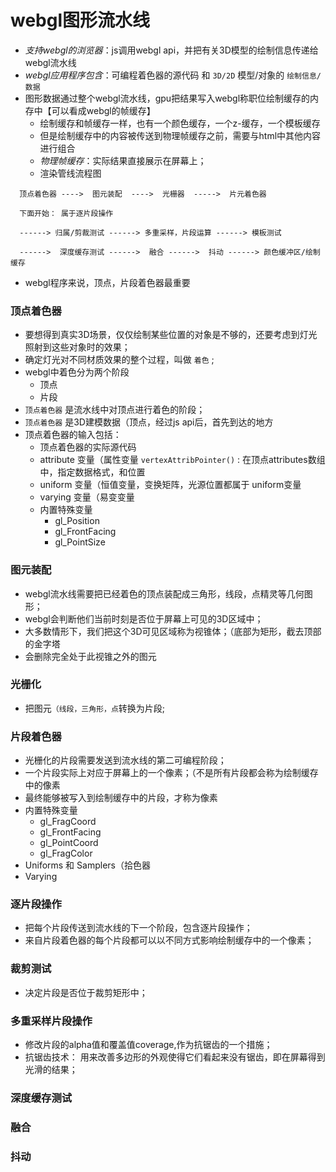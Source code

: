 # webgl图形流水线

* *支持webgl的浏览器*：js调用webgl api，并把有关3D模型的绘制信息传递给webgl流水线
* *webgl应用程序包含*：可编程着色器的源代码 和 `3D/2D` 模型/对象的 `绘制信息/数据`
* 图形数据通过整个webgl流水线，gpu把结果写入webgl称职位绘制缓存的内存中【可以看成webgl的帧缓存】
  + 绘制缓存和帧缓存一样，也有一个颜色缓存，一个z-缓存，一个模板缓存
  + 但是绘制缓存中的内容被传送到物理帧缓存之前，需要与html中其他内容进行组合
  + *物理帧缓存*：实际结果直接展示在屏幕上；
  + 渲染管线流程图

  

``` 
  顶点着色器 ---->  图元装配  ---->  光栅器  ----->  片元着色器

  下面开始： 属于逐片段操作

  ------> 归属/剪裁测试 ------> 多重采样，片段运算 ------> 模板测试 
  
  ------>  深度缓存测试 ------>  融合 ------>  抖动 ------> 颜色缓冲区/绘制缓存
  ```

  + webgl程序来说，顶点，片段着色器最重要

  ### 顶点着色器

  + 要想得到真实3D场景，仅仅绘制某些位置的对象是不够的，还要考虑到灯光照射到这些对象时的效果；
  + 确定灯光对不同材质效果的整个过程，叫做 `着色` ; 
  + webgl中着色分为两个阶段
    - 顶点
    - 片段
  + `顶点着色器` 是流水线中对顶点进行着色的阶段；
  + `顶点着色器` 是3D建模数据（顶点，经过js api后，首先到达的地方
  + 顶点着色器的输入包括：
    - 顶点着色器的实际源代码
    - attribute 变量（属性变量 `vertexAttribPointer()` : 在顶点attributes数组中，指定数据格式，和位置
    - uniform 变量（恒值变量，变换矩阵，光源位置都属于 uniform变量
    - varying 变量（易变变量
    - 内置特殊变量
      + gl_Position
      + gl_FrontFacing
      + gl_PointSize

### 图元装配
- webgl流水线需要把已经着色的顶点装配成三角形，线段，点精灵等几何图形；
- webgl会判断他们当前时刻是否位于屏幕上可见的3D区域中；
- 大多数情形下，我们把这个3D可见区域称为视锥体；（底部为矩形，截去顶部的金字塔
- 会删除完全处于此视锥之外的图元

### 光栅化
- 把图元`（线段，三角形，点`转换为片段;

### 片段着色器
- 光栅化的片段需要发送到流水线的第二可编程阶段；
- 一个片段实际上对应于屏幕上的一个像素；（不是所有片段都会称为绘制缓存中的像素
- 最终能够被写入到绘制缓存中的片段，才称为像素
- 内置特殊变量
  + gl_FragCoord
  + gl_FrontFacing
  + gl_PointCoord
  + gl_FragColor
- Uniforms 和 Samplers（拾色器
- Varying

### 逐片段操作
- 把每个片段传送到流水线的下一个阶段，包含逐片段操作；
- 来自片段着色器的每个片段都可以以不同方式影响绘制缓存中的一个像素；

### 裁剪测试
- 决定片段是否位于裁剪矩形中；

### 多重采样片段操作
- 修改片段的alpha值和覆盖值coverage,作为抗锯齿的一个措施；
- 抗锯齿技术： 用来改善多边形的外观使得它们看起来没有锯齿，即在屏幕得到光滑的结果；

### 深度缓存测试


### 融合

### 抖动
